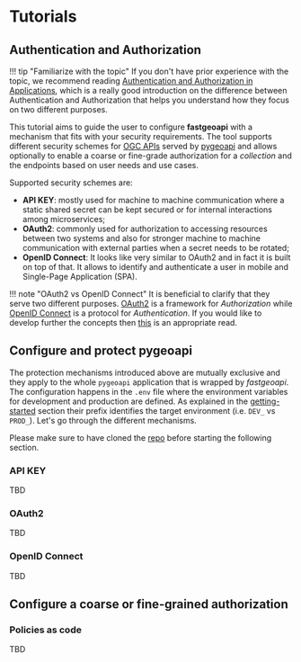 # Tutorials

## Authentication and Authorization

!!! tip "Familiarize with the topic"
    If you don't have prior experience with the topic, we recommend reading [Authentication and Authorization in Applications](https://www.permit.io/blog/authentication-vs-authorization), which is a really good introduction on the difference between Authentication and Authorization that helps you understand how they focus on two different purposes.

This tutorial aims to guide the user to configure **fastgeoapi** with a mechanism that fits with your security requirements.
The tool supports different security schemes for [OGC APIs](https://ogcapi.ogc.org/) served by [pygeoapi](https://pygeoapi.io) and allows optionally to enable a coarse or fine-grade authorization for a *collection* and the endpoints based on user needs and use cases.

Supported security schemes are:

- **API KEY**: mostly used for machine to machine communication where a static shared secret can be kept secured or for internal interactions among microservices;
- **OAuth2**: commonly used for authorization to accessing resources between two systems and also for stronger machine to machine communication with external parties when a secret needs to be rotated;
- **OpenID Connect**: It looks like very similar to OAuth2 and in fact it is built on top of that. It allows to identify and authenticate a user in mobile and Single-Page Application (SPA).

!!! note "OAuth2 vs OpenID Connect"
    It is beneficial to clarify that they serve two different purposes. [OAuth2](https://en.wikipedia.org/wiki/OAuth) is a framework for *Authorization* while [OpenID Connect](https://openid.net/developers/how-connect-works/) is a protocol for *Authentication*. If you would like to develop further the concepts then [this]() is an appropriate read.

## Configure and protect pygeoapi

The protection mechanisms introduced above are mutually exclusive and they apply to the whole `pygeoapi` application that is wrapped by *fastgeoapi*.
The configuration happens in the `.env` file where the environment variables for development and production are defined. As explained in the [getting-started](getting-started.md) section their prefix identifies the target environment (i.e. `DEV_` vs `PROD_`). Let's go through the different mechanisms.

Please make sure to have cloned the [repo](https://github.com/geobeyond/fastgeoapi) before starting the following section.

### API KEY

TBD

### OAuth2

TBD

### OpenID Connect

TBD

## Configure a coarse or fine-grained authorization

### Policies as code

TBD
